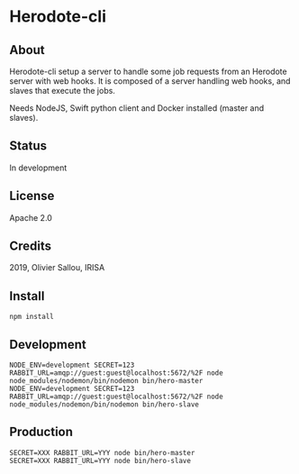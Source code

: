 # Herodote-cli

## About

Herodote-cli setup a server to handle some job requests from an Herodote server with web hooks.
It is composed of a server handling web hooks, and slaves that execute the jobs.

Needs NodeJS, Swift python client and Docker installed (master and slaves).

## Status

In development

## License

Apache 2.0

## Credits

2019, Olivier Sallou, IRISA

## Install

    npm install

## Development

    NODE_ENV=development SECRET=123 RABBIT_URL=amqp://guest:guest@localhost:5672/%2F node node_modules/nodemon/bin/nodemon bin/hero-master
    NODE_ENV=development SECRET=123 RABBIT_URL=amqp://guest:guest@localhost:5672/%2F node node_modules/nodemon/bin/nodemon bin/hero-slave

## Production

    SECRET=XXX RABBIT_URL=YYY node bin/hero-master
    SECRET=XXX RABBIT_URL=YYY node bin/hero-slave
